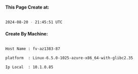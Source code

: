 
   
#### This Page Create at:

```bash

2024-08-20 - 21:45:51 UTC

```

#### Create By Machine:

```bash

Host Name : fv-az1383-87

platform  : Linux-6.5.0-1025-azure-x86_64-with-glibc2.35

Ip Local  : 10.1.0.85

```

